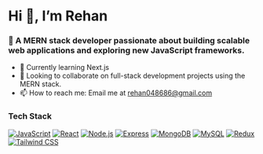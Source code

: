  # Hi 👋, I’m Rehan
### 👀 A MERN stack developer passionate about building scalable web applications and exploring new JavaScript frameworks.
- 🌱 Currently learning Next.js
- 💞 Looking to collaborate on full-stack development projects using the MERN stack.
- 📫 How to reach me: Email me at rehan048686@gmail.com
### Tech Stack
[![JavaScript](https://skillicons.dev/icons?i=js)](https://www.javascript.com)
[![React](https://skillicons.dev/icons?i=react)](https://reactjs.org)
[![Node.js](https://skillicons.dev/icons?i=nodejs)](https://nodejs.org)
[![Express](https://skillicons.dev/icons?i=express)](https://expressjs.com)
[![MongoDB](https://skillicons.dev/icons?i=mongodb)](https://www.mongodb.com)
[![MySQL](https://skillicons.dev/icons?i=mysql)](https://www.mysql.com)
[![Redux](https://skillicons.dev/icons?i=redux)](https://redux.js.org)
[![Tailwind CSS](https://skillicons.dev/icons?i=tailwind)](https://tailwindcss.com)
